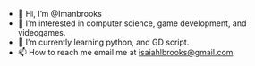 - 👋 Hi, I’m @Imanbrooks
- 👀 I’m interested in computer science, game development, and videogames.
- 🌱 I’m currently learning python, and GD script.
- 📫 How to reach me email me at isaiahlbrooks@gmail.com

<!---
Imanbrooks/Imanbrooks is a ✨ special ✨ repository because its `README.md` (this file) appears on your GitHub profile.
You can click the Preview link to take a look at your changes.
--->
